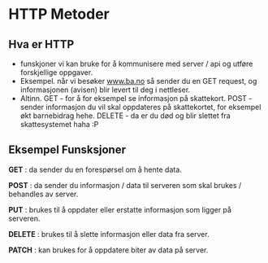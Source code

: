 # HTTP Metoder 


## Hva er HTTP

- funskjoner vi kan bruke for å kommunisere med server / api og utføre forskjellige oppgaver. 
- Eksempel. når vi besøker www.ba.no så sender du en GET request, og informasjonen (avisen) blir levert til deg i nettleser.
- Altinn. GET - for å for eksempel se informasjon på skattekort.
          POST - sender informasjon du vil skal oppdateres på skattekortet, for eksempel økt barnebidrag hehe.
          DELETE - da er du død og blir slettet fra skattesystemet haha :P


## Eksempel Funsksjoner

**GET** : da sender du en forespørsel om å hente data. 

**POST** : da sender du informasjon / data til serveren som skal brukes / behandles av server. 

**PUT** : brukes til å oppdater eller erstatte informasjon som ligger på serveren.

**DELETE** : brukes til å slette informasjon eller data fra server.

**PATCH** : kan brukes for å oppdatere biter av data på server.


